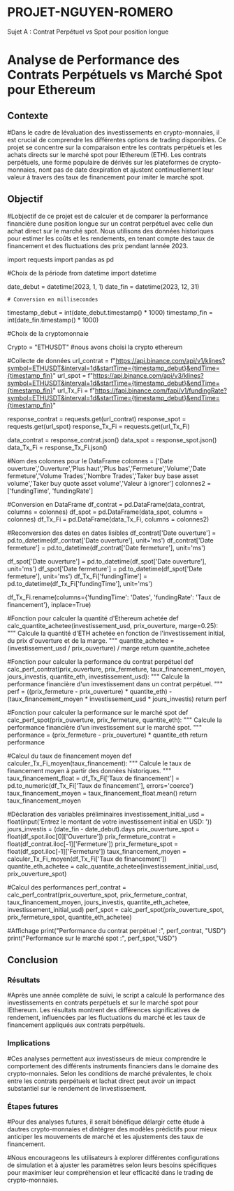 # PROJET-NGUYEN-ROMERO
Sujet A : Contrat Perpétuel vs Spot pour position longue

# Analyse de Performance des Contrats Perpétuels vs Marché Spot pour Ethereum

## Contexte
#Dans le cadre de lévaluation des investissements en crypto-monnaies, il est crucial de comprendre les différentes options de trading disponibles. Ce projet se concentre sur la comparaison entre les contrats perpétuels et les achats directs sur le marché spot pour lEthereum (ETH). Les contrats perpétuels, une forme populaire de dérivés sur les plateformes de crypto-monnaies, nont pas de date dexpiration et ajustent continuellement leur valeur à travers des taux de financement pour imiter le marché spot.

## Objectif
#Lobjectif de ce projet est de calculer et de comparer la performance financière dune position longue sur un contrat perpétuel avec celle dun achat direct sur le marché spot. Nous utilisons des données historiques pour estimer les coûts et les rendements, en tenant compte des taux de financement et des fluctuations des prix pendant lannée 2023.


import requests
import pandas as pd
  
#Choix de la période
from datetime import datetime

date_debut = datetime(2023, 1, 1)
date_fin = datetime(2023, 12, 31)

    # Conversion en millisecondes
timestamp_debut = int(date_debut.timestamp() * 1000)
timestamp_fin = int(date_fin.timestamp() * 1000)

#Choix de la cryptomonnaie

Crypto = "ETHUSDT" #nous avons choisi la crypto ethereum

#Collecte de données
url_contrat = f"https://api.binance.com/api/v1/klines?symbol=ETHUSDT&interval=1d&startTime={timestamp_debut}&endTime={timestamp_fin}"
url_spot = f"https://api.binance.com/api/v3/klines?symbol=ETHUSDT&interval=1d&startTime={timestamp_debut}&endTime={timestamp_fin}"
url_Tx_Fi = f"https://fapi.binance.com/fapi/v1/fundingRate?symbol=ETHUSDT&interval=1d&startTime={timestamp_debut}&endTime={timestamp_fin}"

response_contrat = requests.get(url_contrat)
response_spot = requests.get(url_spot)
response_Tx_Fi = requests.get(url_Tx_Fi)

data_contrat = response_contrat.json()
data_spot = response_spot.json()
data_Tx_Fi = response_Tx_Fi.json()

#Nom des colonnes pour le DataFrame
colonnes = ['Date ouverture','Ouverture','Plus haut','Plus bas','Fermeture','Volume','Date fermeture','Volume Trades','Nombre Trades','Taker buy base asset volume','Taker buy quote asset volume','Valeur à ignorer']
colonnes2 = ['fundingTime', 'fundingRate']  

#Conversion en DataFrame
df_contrat = pd.DataFrame(data_contrat, columns = colonnes)
df_spot = pd.DataFrame(data_spot, columns = colonnes)
df_Tx_Fi = pd.DataFrame(data_Tx_Fi, columns = colonnes2)


#Reconversion des dates en dates lisibles
df_contrat['Date ouverture'] = pd.to_datetime(df_contrat['Date ouverture'], unit='ms')
df_contrat['Date fermeture'] = pd.to_datetime(df_contrat['Date fermeture'], unit='ms')

df_spot['Date ouverture'] = pd.to_datetime(df_spot['Date ouverture'], unit='ms')
df_spot['Date fermeture'] = pd.to_datetime(df_spot['Date fermeture'], unit='ms')
df_Tx_Fi['fundingTime'] = pd.to_datetime(df_Tx_Fi['fundingTime'], unit='ms')

df_Tx_Fi.rename(columns={'fundingTime': 'Dates', 'fundingRate': 'Taux de financement'}, inplace=True)


#Fonction pour calculer la quantité d'Ethereum achetée
def calc_quantite_achetee(investissement_usd, prix_ouverture, marge=0.25):
    """
    Calcule la quantité d'ETH achetée en fonction de l'investissement initial, du prix d'ouverture et de la marge.
    """
    quantite_achetee = (investissement_usd / prix_ouverture) / marge
    return quantite_achetee

#Fonction pour calculer la performance du contrat perpétuel
def calc_perf_contrat(prix_ouverture, prix_fermeture, taux_financement_moyen, jours_investis, quantite_eth, investissement_usd):
    """
    Calcule la performance financière d'un investissement dans un contrat perpétuel.
    """
    perf = ((prix_fermeture - prix_ouverture) * quantite_eth) - (taux_financement_moyen * investissement_usd * jours_investis)
    return perf

#Fonction pour calculer la performance sur le marché spot
def calc_perf_spot(prix_ouverture, prix_fermeture, quantite_eth):
    """
    Calcule la performance financière d'un investissement sur le marché spot.
    """
    performance = (prix_fermeture - prix_ouverture) * quantite_eth
    return performance

#Calcul du taux de financement moyen
def calculer_Tx_Fi_moyen(taux_financement):
    """
    Calcule le taux de financement moyen à partir des données historiques.
    """
    taux_financement_float = df_Tx_Fi['Taux de financement'] = pd.to_numeric(df_Tx_Fi['Taux de financement'], errors='coerce')
    taux_financement_moyen = taux_financement_float.mean()
    return taux_financement_moyen


#Déclaration des variables préliminaires
investissement_initial_usd = float(input('Entrez le montant de votre investissement initial en USD: '))
jours_investis = (date_fin - date_debut).days
prix_ouverture_spot = float(df_spot.iloc[0]['Ouverture'])
prix_fermeture_contrat = float(df_contrat.iloc[-1]['Fermeture'])
prix_fermeture_spot = float(df_spot.iloc[-1]['Fermeture'])
taux_financement_moyen = calculer_Tx_Fi_moyen(df_Tx_Fi['Taux de financement'])
quantite_eth_achetee = calc_quantite_achetee(investissement_initial_usd, prix_ouverture_spot)

#Calcul des performances
perf_contrat = calc_perf_contrat(prix_ouverture_spot, prix_fermeture_contrat, taux_financement_moyen, jours_investis, quantite_eth_achetee, investissement_initial_usd)
perf_spot = calc_perf_spot(prix_ouverture_spot, prix_fermeture_spot, quantite_eth_achetee)

#Affichage
print("Performance du contrat perpétuel :", perf_contrat, "USD")
print("Performance sur le marché spot :", perf_spot,"USD")

## Conclusion

### Résultats
#Après une année complète de suivi, le script a calculé la performance des investissements en contrats perpétuels et sur le marché spot pour lEthereum. Les résultats montrent des différences significatives de rendement, influencées par les fluctuations du marché et les taux de financement appliqués aux contrats perpétuels.

### Implications
#Ces analyses permettent aux investisseurs de mieux comprendre le comportement des différents instruments financiers dans le domaine des crypto-monnaies. Selon les conditions de marché prévalentes, le choix entre les contrats perpétuels et lachat direct peut avoir un impact substantiel sur le rendement de linvestissement.

### Étapes futures
#Pour des analyses futures, il serait bénéfique délargir cette étude à dautres crypto-monnaies et dintégrer des modèles prédictifs pour mieux anticiper les mouvements de marché et les ajustements des taux de financement.

#Nous encourageons les utilisateurs à explorer différentes configurations de simulation et à ajuster les paramètres selon leurs besoins spécifiques pour maximiser leur compréhension et leur efficacité dans le trading de crypto-monnaies.


